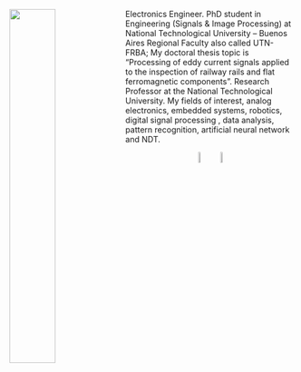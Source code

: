   [<img align="left" width="40%" src="https://pbs.twimg.com/profile_images/1307694540883726342/I508dFTf_400x400.jpg">](https://frh.cvg.utn.edu.ar/course/view.php?id=303) 

Electronics Engineer. PhD student in Engineering (Signals & Image Processing) at National Technological University – Buenos Aires Regional Faculty also called UTN-FRBA; My doctoral thesis topic is “Processing of eddy current signals applied to the inspection of railway rails and flat ferromagnetic components”. Research Professor at the National Technological University. My fields of interest, analog electronics, embedded systems, robotics, digital signal processing , data analysis, pattern recognition, artificial neural network and NDT.

<p align="center">
<a href="https://twitter.com/efectomiller"><img width="7%" src="https://img.icons8.com/color/96/000000/twitter-squared.png" alt="twitter"/></a>
<a href="https://orcid.org/0000-0002-8639-309X"><img width="7%" src=" https://orcid.org/assets/vectors/orcid.logo.icon.svg" alt="orcid"/></a> 
